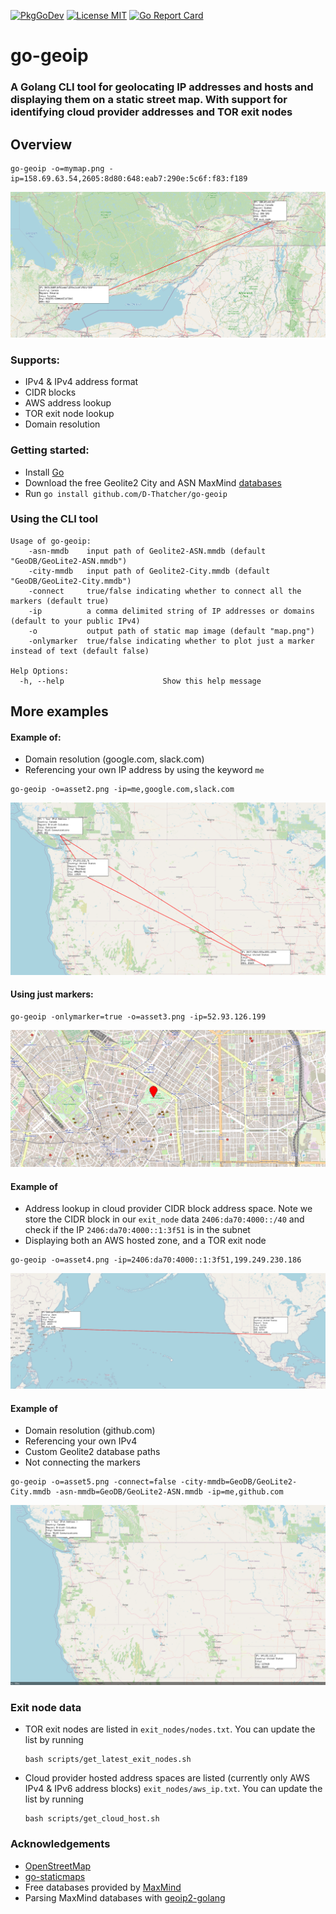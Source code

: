 [![PkgGoDev](https://pkg.go.dev/badge/github.com/D-Thatcher/go-geoip)](https://pkg.go.dev/github.com/D-Thatcher/go-geoip)
[![License MIT](https://img.shields.io/badge/license-MIT-lightgrey.svg?style=flat)](https://github.com/D-Thatcher/go-geoip)
[![Go Report Card](https://goreportcard.com/badge/github.com/D-Thatcher/go-geoip?update=no-cache)](https://goreportcard.com/badge/github.com/D-Thatcher/go-geoip?update=no-cache)

# go-geoip

### A Golang CLI tool for geolocating IP addresses and hosts and displaying them on a static street map. With support for identifying cloud provider addresses and TOR exit nodes


## Overview
```
go-geoip -o=mymap.png -ip=158.69.63.54,2605:8d80:648:eab7:290e:5c6f:f83:f189
```

![Connected AWS IP, TOR exit node and a Vancouver IP](https://github.com/D-Thatcher/go-geoip/blob/master/doc/assets/asset1.png)


### Supports:
* IPv4 & IPv4 address format
* CIDR blocks
* AWS address lookup
* TOR exit node lookup
* Domain resolution 


### Getting started:
* Install [Go](https://golang.org/doc/install)
* Download the free Geolite2 City and ASN MaxMind [databases](https://dev.maxmind.com/geoip/geolite2-free-geolocation-data?lang=en)
* Run `go install github.com/D-Thatcher/go-geoip`


### Using the CLI tool

    Usage of go-geoip:
        -asn-mmdb    input path of Geolite2-ASN.mmdb (default "GeoDB/GeoLite2-ASN.mmdb")
        -city-mmdb   input path of Geolite2-City.mmdb (default "GeoDB/GeoLite2-City.mmdb")
        -connect     true/false indicating whether to connect all the markers (default true)
        -ip          a comma delimited string of IP addresses or domains (default to your public IPv4)
        -o           output path of static map image (default "map.png")
        -onlymarker  true/false indicating whether to plot just a marker instead of text (default false)

    Help Options:
      -h, --help                      Show this help message



## More examples

#### Example of:
* Domain resolution (google.com, slack.com)
* Referencing your own IP address by using the keyword `me`

```
go-geoip -o=asset2.png -ip=me,google.com,slack.com
```

![Connected Google IP, Slack IP and a Vancouver IP](https://github.com/D-Thatcher/go-geoip/blob/master/doc/assets/asset2.png)


#### Using just markers:

```
go-geoip -onlymarker=true -o=asset3.png -ip=52.93.126.199
```

![Connected AWS IP, TOR exit node and a Vancouver IP](https://github.com/D-Thatcher/go-geoip/blob/master/doc/assets/asset3.png)


#### Example of

* Address lookup in cloud provider CIDR block address space. Note we store the CIDR block in our `exit_node` data `2406:da70:4000::/40` and check if the IP `2406:da70:4000::1:3f51` is in the subnet
* Displaying both an AWS hosted zone, and a TOR exit node



```
go-geoip -o=asset4.png -ip=2406:da70:4000::1:3f51,199.249.230.186
```

![Connected AWS IPv6 CIDR block, TOR exit node](https://github.com/D-Thatcher/go-geoip/blob/master/doc/assets/asset4.png)



#### Example of

* Domain resolution (github.com)
* Referencing your own IPv4
* Custom Geolite2 database paths
* Not connecting the markers


```
go-geoip -o=asset5.png -connect=false -city-mmdb=GeoDB/GeoLite2-City.mmdb -asn-mmdb=GeoDB/GeoLite2-ASN.mmdb -ip=me,github.com
```

![Disconnected github.com and Vancouver IP](https://github.com/D-Thatcher/go-geoip/blob/master/doc/assets/asset5.png)

### Exit node data
* TOR exit nodes are listed in `exit_nodes/nodes.txt`. You can update the list by running 
    ```
    bash scripts/get_latest_exit_nodes.sh
    ```
* Cloud provider hosted address spaces are listed (currently only AWS IPv4 & IPv6 address blocks) `exit_nodes/aws_ip.txt`. You can update the list by running 
    ```
    bash scripts/get_cloud_host.sh
    ```


### Acknowledgements
* [OpenStreetMap](https://www.openstreetmap.org/copyright)
* [go-staticmaps](https://github.com/flopp/go-staticmaps)
* Free databases provided by [MaxMind](https://dev.maxmind.com/geoip/geolite2-free-geolocation-data?lang=en)
* Parsing MaxMind databases with [geoip2-golang](https://github.com/oschwald/geoip2-golang)
